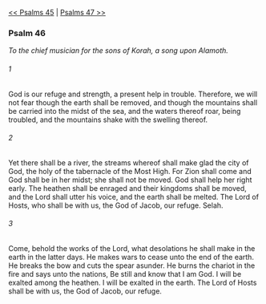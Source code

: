 [<< Psalms 45](Psalms%2045)  |  [Psalms 47 >>](Psalms%2047)

### Psalm 46

*To the chief musician for the sons of Korah, a song upon Alamoth.*

###### 1
God is our refuge and strength, a present help in trouble. Therefore, we will not fear though the earth shall be removed, and though the mountains shall be carried into the midst of the sea, and the waters thereof roar, being troubled, and the mountains shake with the swelling thereof.

###### 2
Yet there shall be a river, the streams whereof shall make glad the city of God, the holy of the tabernacle of the Most High. For Zion shall come and God shall be in her midst; she shall not be moved. God shall help her right early. The heathen shall be enraged and their kingdoms shall be moved, and the Lord shall utter his voice, and the earth shall be melted. The Lord of Hosts, who shall be with us, the God of Jacob, our refuge. Selah.

###### 3
Come, behold the works of the Lord, what desolations he shall make in the earth in the latter days. He makes wars to cease unto the end of the earth. He breaks the bow and cuts the spear asunder. He burns the chariot in the fire and says unto the nations, Be still and know that I am God. I will be exalted among the heathen. I will be exalted in the earth. The Lord of Hosts shall be with us, the God of Jacob, our refuge.